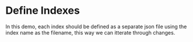 # Define Indexes

In this demo, each index should be defined as a separate json file using the index name as the filename, this way we can itterate through changes.